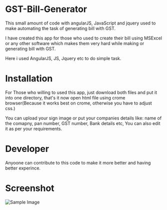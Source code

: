 # GST-Bill-Generator
This small amount of code with angularJS, JavaScript and jquery used to make automating the task of generating bill with GST.

I have created this app for those who used to create their bill using MSExcel or any other software which makes them very hard while making or generating bill with GST.

Here i used AngularJS, JS, Jquery etc to do simple task.

# Installation
For Those who willing to used this app, just download both files and put it into one directory, that's it now open html file using crome browser(Because it works best on crome, otherwise you have to adjust css.)

You can upload your sign image or put your companies details like: name of the comapny, pan number, GST number, Bank details etc, You can also edit it as per your requirements.

# Developer
Anyoone can contribute to this code to make it more better and having better experince.

# Screenshot

![Sample Image](http://thebookstore.epizy.com/gst.jpg)
